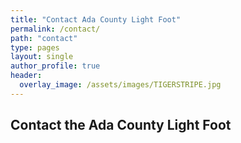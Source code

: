```yaml
---
title: "Contact Ada County Light Foot"
permalink: /contact/
path: "contact"
type: pages
layout: single
author_profile: true
header:
  overlay_image: /assets/images/TIGERSTRIPE.jpg
---
```


## Contact the Ada County Light Foot

<script src="https://www.emailmeform.com/builder/forms/jsform/J5P9Gdvl70jMOAyHbnc" type="text/javascript"></script>